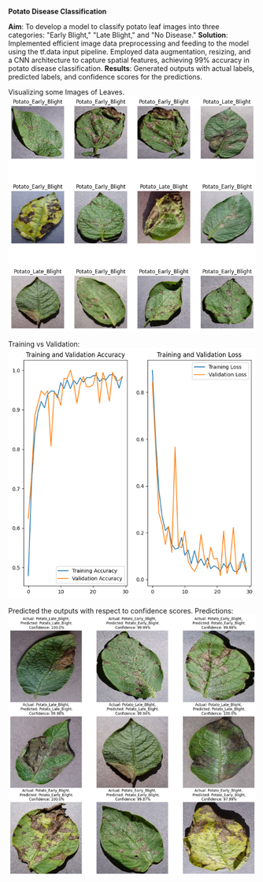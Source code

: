 **Potato Disease Classification**

**Aim**: To develop a model to classify potato leaf images into three categories: "Early Blight," "Late Blight," and "No Disease." 
**Solution**: Implemented efficient image data preprocessing and feeding to the model using the tf.data input pipeline. Employed data augmentation, resizing, and a CNN architecture to capture spatial features, achieving 99% accuracy in potato disease classification.
**Results**: Generated outputs with actual labels, predicted labels, and confidence scores for the predictions.

Visualizing some Images of Leaves.
![Alt Text](Leaf_Images.png)

Training vs Validation:
![Alt Text](https://github.com/sai-srinivas91/Potato-Disease-Classification/blob/99ca4fe7ff23d402f9288a6efeb5dbf0315526b8/Training%20vs%20Validation.png)


Predicted the outputs with respect to confidence scores.
Predictions:
![Alt Text](predictions.png)
